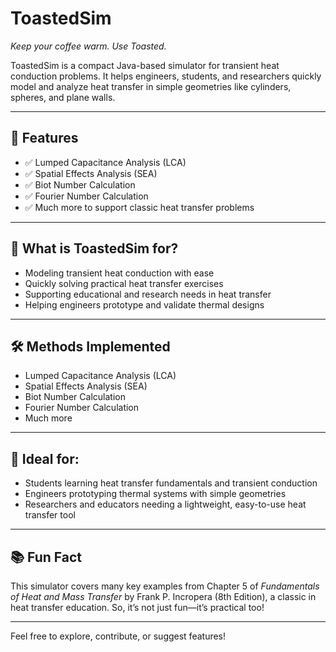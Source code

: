 # ToastedSim

*Keep your coffee warm. Use Toasted.*

ToastedSim is a compact Java-based simulator for transient heat conduction problems. It helps engineers, students, and researchers quickly model and analyze heat transfer in simple geometries like cylinders, spheres, and plane walls.

---

## 🚀 Features

- ✅ Lumped Capacitance Analysis (LCA)
- ✅ Spatial Effects Analysis (SEA)
- ✅ Biot Number Calculation
- ✅ Fourier Number Calculation
- ✅ Much more to support classic heat transfer problems

---

## 📘 What is ToastedSim for?

- Modeling transient heat conduction with ease
- Quickly solving practical heat transfer exercises
- Supporting educational and research needs in heat transfer
- Helping engineers prototype and validate thermal designs

---

## 🛠️ Methods Implemented

- Lumped Capacitance Analysis (LCA)
- Spatial Effects Analysis (SEA)
- Biot Number Calculation
- Fourier Number Calculation
- Much more

---

## 🧠 Ideal for:

- Students learning heat transfer fundamentals and transient conduction
- Engineers prototyping thermal systems with simple geometries
- Researchers and educators needing a lightweight, easy-to-use heat transfer tool

---

## 📚 Fun Fact

This simulator covers many key examples from Chapter 5 of *Fundamentals of Heat and Mass Transfer* by Frank P. Incropera (8th Edition), a classic in heat transfer education. So, it’s not just fun—it’s practical too!

---

Feel free to explore, contribute, or suggest features!


